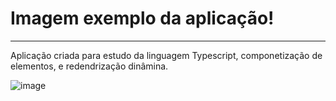 # Imagem exemplo da aplicação!

<hr/>

Aplicação criada para estudo da linguagem Typescript, componetização de elementos, e redendrização dinâmina.

![image](https://github.com/EwertonHecsley/react-projeto-typescript/assets/114318366/7b988967-301a-45de-9b13-8328a790b284)
